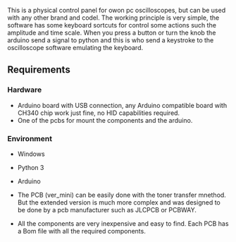 This is a physical control panel for owon pc oscilloscopes, but can be used with any other brand and codel. The working principle is very simple, the software has some keyboard sortcuts for control some actions such the amplitude and time scale. When you press a button or turn the knob the arduino send a signal to python and this is who send a keystroke to the oscilloscope software emulating the keyboard.

## Requirements
### Hardware
* Arduino board with USB connection, any Arduino compatible board with CH340 chip work just fine, no HID capabilities required.
* One of the pcbs for mount the components and the arduino.

### Environment
* Windows
* Python 3
* Arduino

* The PCB (ver_mini) can be easily done  with the toner transfer mnethod. But the extended version is much more complex and was designed to be done by a pcb manufacturer such as JLCPCB or PCBWAY.
* All the components are very inexpensive and easy to find. Each PCB has a Bom file with all the required components.
